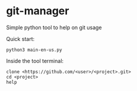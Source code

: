# git-manager
Simple python tool to help on git usage

Quick start:
```
python3 main-en-us.py
```

Inside the tool terminal:
```
clone <https://github.com/<user>/<project>.git>
cd <project>
help
```
